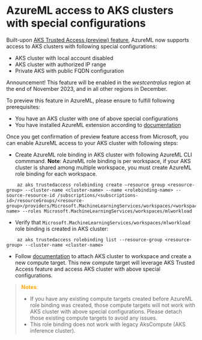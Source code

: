 # AzureML access to AKS clusters with special configurations

Built-upon [AKS Trusted Access (preview) feature](https://learn.microsoft.com/azure/aks/trusted-access-feature), AzureML now supports access to AKS clusters with following special configurations:
- AKS cluster with local account disabled
- AKS cluster with authorized IP range
- Private AKS with public FQDN configuration

Announcement! This feature will be enabled in the *westcentralus* region at the end of November 2023, and in all other regions in December.

To preview this feature in AzureML, please ensure to fulfill following prerequisites:
- You have an AKS cluster with one of above special configurations
- You have installed AzureML extension according to [documentation](https://aka.ms/amlarc/doc)

Once you get confirmation of preview feature access from Microsoft, you can enable AzureML access to your AKS cluster with following steps:
- Create AzureML role binding in AKS cluster with following AzureML CLI commmand. **Note**: AzureML role binding is per workspace, if your AKS cluster is shared among multiple workspace, you must create AzureML role binding for each workspace.

```shell
    az aks trustedaccess rolebinding create –resource group <resource-group> --cluster-name <cluster-name> --name <rolebinding-name> --source-resource-id /subscriptions/<subscriptions-id>/resourceGroups/<resource-group>/providers/Microsoft.MachineLearningServices/workspaces/<workspaces-name> --roles Microsoft.MachineLearningServices/workspaces/mlworkload

``` 
- Verify that ```Microsoft.MachineLearningServices/workspaces/mlworkload``` role binding is created in AKS cluster:
```shell
    az aks trustedaccess rolebinding list --resource-group <resource-group> --cluster-name <cluster-name>
```
- Follow [documentation](https://aka.ms/amlarc/doc) to attach AKS cluster to workspace and create a new compute target. This new compute target will leverage AKS Trusted Access feature and access AKS cluster with above special configurations.

> <span style="color:orange">**Notes**:</span> 
> 
> * If you have any existing compute targets created before AzureML role binding was created, those compute targets will not work with AKS cluster with above special configurations. Please detach those existing compute targets to avoid any issues.
> * This role binding does not work with legacy AksCompute (AKS inference cluster).

